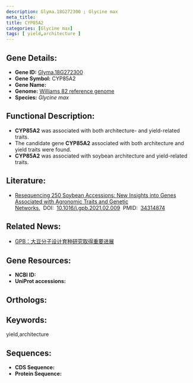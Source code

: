 ```yaml
---
description: Glyma.18G272300 ; Glycine max
meta_title:
title: CYP85A2
categories: [Glycine max]
tags: [ yield,architecture ]
---
```


## Gene Details:
- **Gene ID:**	[Glyma.18G272300]()
- **Gene Symbol:** CYP85A2
- **Gene Name:** 
- **Genome:** [Williams 82 reference genome]()
- **Species:** *Glycine max*

## Functional Description:
   - **CYP85A2** was associated with both architecture- and yield-related traits.
   - The candidate gene **CYP85A2** associated with both architecture and yield traits were found.
   - **CYP85A2** was associated with soybean architecture and yield-related traits.

## Literature:
   - [Resequencing 250 Soybean Accessions: New Insights into Genes Associated with Agronomic Traits and Genetic Networks.]( https://www.sciencedirect.com/science/article/pii/S1672022921001601?via%3Dihub)&nbsp;&nbsp;DOI:&nbsp;&nbsp;[10.1016/j.gpb.2021.02.009](https://www.sciencedirect.com/science/article/pii/S1672022921001601?via%3Dihub)&nbsp;&nbsp;PMID:&nbsp;&nbsp;[34314874](https://pubmed.ncbi.nlm.nih.gov/34314874/)

## Related News:
   - [GPB：大豆分子设计育种研究取得重要进展](https://mp.weixin.qq.com/s?__biz=MzIyOTY2NDYyNQ==&mid=2247521097&idx=2&sn=afcc796120d56f6feb3c23286917ddc0&chksm=e8bde157dfca684144d40effb4ab5a505db2f8cd1124909aa53b4064c675f18f7a95ad627bc1&scene=27#wechat_redirect)

## Gene Resources:
- **NCBI ID:** [](https://www.ncbi.nlm.nih.gov/gene/?term=)
- **UniProt accessions:** [](https://www.uniprot.org/uniprotkb//entry)

## Orthologs:

## Keywords:
yield,architecture

## Sequences:
- **CDS Sequence:**
- **Protein Sequence:**
